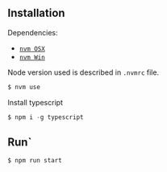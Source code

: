 ## Installation

Dependencies:
- [`nvm OSX`](https://github.com/nvm-sh/nvm)
- [`nvm Win`](https://github.com/coreybutler/nvm-windows)

Node version used is described in `.nvmrc` file.
```js
$ nvm use
```

Install typescript

```js
$ npm i -g typescript
```

## Run`

```js
$ npm run start
```